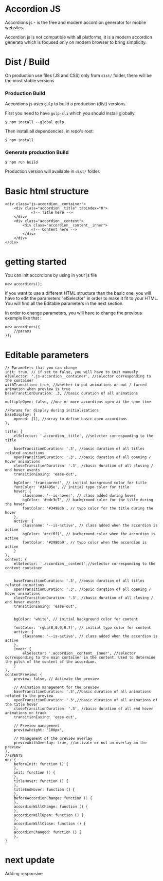 Accordion JS
==========

Accordions js - is the free and modern accordion generator for mobile websites.

Accordion js is not compatible with all platforms, it is a modern  accordion generato which is focused only on modern browser to bring simplicity.

# Dist / Build

On production use files (JS and CSS) only from `dist/` folder, there will be the most stable versions

### Production Build

Accordions js uses `gulp` to build a production (dist) versions.

First you need to have `gulp-cli` which you should install globally.

```
$ npm install --global gulp
```

Then install all dependencies, in repo's root:

```
$ npm install
```

### Generate production Build

```
$ npm run build
```

Production version will available in `dist/` folder.


# Basic html structure

    <div class="js-accordion__container">
        <div class="accordion__title" tabindex="0">
                <!-- Title here -->
        </div>
        <div class="accordion__content">
            <div class="accordion__content__inner">
                <!-- Content here -->
            </div>
        </div>
    </div>
        
# getting started

You can init accordions by using in your js file
    
    new accordions();
    
if you want to use a different HTML structure than the basic one, you will have to edit the parameters "elSelector" in order to make it fit to your HTML. You will find all the Editable parameters in the next section.

In order to change parameters, you will have to change the previous exemple like that :
    
    new accordions({
        //params
    });
    

# Editable parameters

    // Parameters that you can change
    init: true, // if set to false, you will have to init manualy
    elSelector: '.js-accordion__container', //selector corresponding to the container
    withTransition: true, //whether to put animations or not / forced animation when preview is true
    baseTranstionDuration: .3, //basic duration of all animations
                                 
    multipleOpen: false, //one or more accordions open at the same time

    //Params for display during initializations
    baseDisplay: {
        opened: [1], //array to define basic open accordions
    },

    title: {
        elSelector: '.accordion__title', //selector corresponding to the title

        baseTransitionDuration: '.3', //basic duration of all titles related animations
        openTransitionDuration: '.3', //basic duration of all opening / hover animations
        closeTransitionDuration: '.3', //basic duration of all closing / end hover events
        transitionEasing: 'ease-out',

        bgColor: 'transparent', // initial background color for title
        fontColor: '#34495e', // initial typo color for title
        hover: {
            classname: '--is-hover', // class added during hover
            bgColor: '#bdc3c7', // background color for the title during the hover
            fontColor: '#3498db', // typo color for the title during the hover
        },
        active: {
            classname: '--is-active', // class added when the accordion is active
            bgColor: '#ecf0f1', // background color when the accordion is active
            fontColor: '#2980b9', // typo color when the accordion is active
        }
    },
    content: {
        elSelector: '.accordion__content',//selector corresponding to the content container


        baseTransitionDuration: '.3', //basic duration of all titles related animations
        openTransitionDuration: '.3', //basic duration of all opening / hover animations
        closeTransitionDuration: '.3', //basic duration of all closing / end hover events
        transitionEasing: 'ease-out',


        bgColor: 'white', // initial background color for content
                            
        fontColor: 'rgba(0,0,0,0.7)', // initial typo color for content
        active: {
            classname: '--is-active', // class added when the accordion is active
        },
        inner: {
            elSelector: '.accordion__content__inner', //selector corresponding to the main container in the content. Used to determine the pitch of the content of the accordion.
        }
    },
    contentPreview: {
        preview: false, // Activate the preview

        // Animation management for the preview
        baseTransitionDuration: '.3',//basic duration of all animations related to the preview
        openTransitionDuration: '.3',//basic duration of all animations of the title hover
        closeTransitionDuration: '.3', //basic duration of all end hover animations on track
        transitionEasing: 'ease-out',

        // Preview management
        previewHeight: '100px',

        // Management of the preview overlay
        previewWithOverlay: true, //activate or not an overlay on the preview
    },
    //EVENTS
    on: {
        beforeInit: function () {
        },
        init: function () {
        },
        titleHover: function () {
        },
        titleEndHover: function () {
        },
        beforeAccordionChange: function () {
        },
        accordionWillChange: function () {
        },
        accordionWillOpen: function () {
        },
        accordionWillClose: function () {
        },
        accordionChanged: function () {
        },
    }


# next update

Adding responsive
